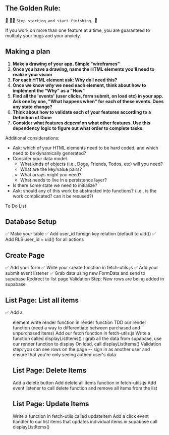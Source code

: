 ## The Golden Rule:

🦸 🦸‍♂️ `Stop starting and start finishing.` 🏁

If you work on more than one feature at a time, you are guaranteed to multiply your bugs and your anxiety.

## Making a plan

1. **Make a drawing of your app. Simple "wireframes"**
1. **Once you have a drawing, name the HTML elements you'll need to realize your vision**
1. **For each HTML element ask: Why do I need this?**
1. **Once we know _why_ we need each element, think about how to implement the "Why" as a "How"**
1. **Find all the 'events' (user clicks, form submit, on load etc) in your app. Ask one by one, "What happens when" for each of these events. Does any state change?**
1. **Think about how to validate each of your features according to a Definition of Done**
1. **Consider what features _depend_ on what other features. Use this dependency logic to figure out what order to complete tasks.**

Additional considerations:

-   Ask: which of your HTML elements need to be hard coded, and which need to be dynamically generated?
-   Consider your data model.
    -   What kinds of objects (i.e., Dogs, Friends, Todos, etc) will you need?
    -   What are the key/value pairs?
    -   What arrays might you need?
    -   What needs to live in a persistence layer?
-   Is there some state we need to initialize?
-   Ask: should any of this work be abstracted into functions? (i.e., is the work complicated? can it be resused?)

To Do List
## Database Setup
✅ Make your table
✅ Add user_id foreign key relation (default to uid())
✅ Add RLS user_id = uid() for all actions
## Create Page
✅ Add your form
✅ Write your create function in fetch-utils.js
✅ Add your submit event listener
✅ Grab data using new FormData and send to supabase
Redirect to list page Validation Step: New rows are being added in supabase
## List Page: List all items
✅ Add a <ul> element
write render function in render function
TDD our render function (need a way to differentiate between purchased and unpurchased items)
Add our fetch function in fetch-utils.js
Write a function called displayListItems() : grab all the data from supabase, use our render function to display
On load, call displayListItems() Validation step: you can see rows on the page -- sign in as another user and ensure that you're only seeing authed user's data
## List Page: Delete Items
Add a delete button
Add delete all items function in fetch-utils.js
Add event listener to call delete function and remove all items from the list
## List Page: Update Items
Write a function in fetch-utils called updateItem
Add a click event handler to our list items that updates individual items in supabase
call displayListItems()